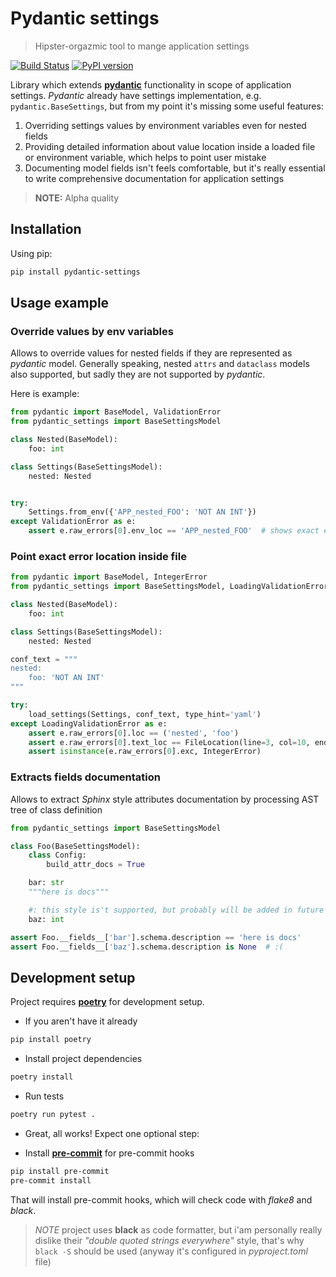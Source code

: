 # Pydantic settings
> Hipster-orgazmic tool to mange application settings

[![Build Status](https://travis-ci.com/danields761/pydantic-settings.svg?branch=master)](https://travis-ci.com/danields761/pydantic-settings)
[![PyPI version](https://badge.fury.io/py/pydantic-settings.svg)](https://badge.fury.io/py/pydantic-settings)

Library which extends [__pydantic__](https://github.com/samuelcolvin/pydantic) functionality in scope of application settings. *Pydantic* already have settings
implementation, e.g. `pydantic.BaseSettings`, but from my point it's missing some useful features:

1. Overriding settings values by environment variables even for nested fields
2. Providing detailed information about value location inside a loaded file or environment variable, which helps to point user mistake
3. Documenting model fields isn't feels comfortable, but it's really essential to write comprehensive documentation for application settings

> __NOTE:__ Alpha quality

## Installation

Using pip:

```sh
pip install pydantic-settings
```

## Usage example

### Override values by env variables

Allows to override values for nested fields if they are represented as *pydantic* model. Generally speaking, nested `attrs` and `dataclass` models also supported, but sadly they are not supported by *pydantic*.

Here is example:

```python
from pydantic import BaseModel, ValidationError
from pydantic_settings import BaseSettingsModel

class Nested(BaseModel):
    foo: int

class Settings(BaseSettingsModel):
    nested: Nested


try:
    Settings.from_env({'APP_nested_FOO': 'NOT AN INT'})
except ValidationError as e:
    assert e.raw_errors[0].env_loc == 'APP_nested_FOO'  # shows exact env variable name
```

### Point exact error location inside file

```python
from pydantic import BaseModel, IntegerError
from pydantic_settings import BaseSettingsModel, LoadingValidationError, load_settings, FileLocation

class Nested(BaseModel):
    foo: int

class Settings(BaseSettingsModel):
    nested: Nested

conf_text = """
nested:
    foo: 'NOT AN INT'
"""

try:
    load_settings(Settings, conf_text, type_hint='yaml')
except LoadingValidationError as e:
    assert e.raw_errors[0].loc == ('nested', 'foo')
    assert e.raw_errors[0].text_loc == FileLocation(line=3, col=10, end_line=3, end_col=22)
    assert isinstance(e.raw_errors[0].exc, IntegerError)

```


### Extracts fields documentation

Allows to extract *Sphinx* style attributes documentation by processing AST tree of class definition

```python
from pydantic_settings import BaseSettingsModel

class Foo(BaseSettingsModel):
    class Config:
        build_attr_docs = True

    bar: str
    """here is docs"""

    #: this style is't supported, but probably will be added in future
    baz: int

assert Foo.__fields__['bar'].schema.description == 'here is docs'
assert Foo.__fields__['baz'].schema.description is None  # :(
```

## Development setup

Project requires [__poetry__](https://github.com/sdispater/poetry) for development setup.

* If you aren't have it already

```sh
pip install poetry
``` 

* Install project dependencies

```sh
poetry install
```

* Run tests

```sh
poetry run pytest .
```

* Great, all works! Expect one optional step:

* Install [__pre-commit__](https://github.com/pre-commit/pre-commit) for pre-commit hooks

```sh
pip install pre-commit
pre-commit install
```

That will install pre-commit hooks, which will check code with *flake8* and *black*.

> *NOTE* project uses __black__ as code formatter, but i'am personally really dislike their
> *"double quoted strings everywhere"* style, that's why `black -S` should be used
> (anyway it's configured in *pyproject.toml* file)